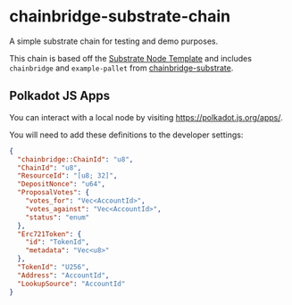 # chainbridge-substrate-chain

A simple substrate chain for testing and demo purposes.

This chain is based off the [Substrate Node Template](https://github.com/substrate-developer-hub/substrate-node-template) and includes `chainbridge` and `example-pallet` from [chainbridge-substrate](https://github.com/ChainSafe/chainbridge-substrate).

## Polkadot JS Apps

You can interact with a local node by visiting https://polkadot.js.org/apps/.

You will need to add these definitions to the developer settings:

```json
{
  "chainbridge::ChainId": "u8",
  "ChainId": "u8",
  "ResourceId": "[u8; 32]",
  "DepositNonce": "u64",
  "ProposalVotes": {
    "votes_for": "Vec<AccountId>",
    "votes_against": "Vec<AccountId>",
    "status": "enum"
  },
  "Erc721Token": {
    "id": "TokenId",
    "metadata": "Vec<u8>"
  },
  "TokenId": "U256",
  "Address": "AccountId",
  "LookupSource": "AccountId"
}
```

